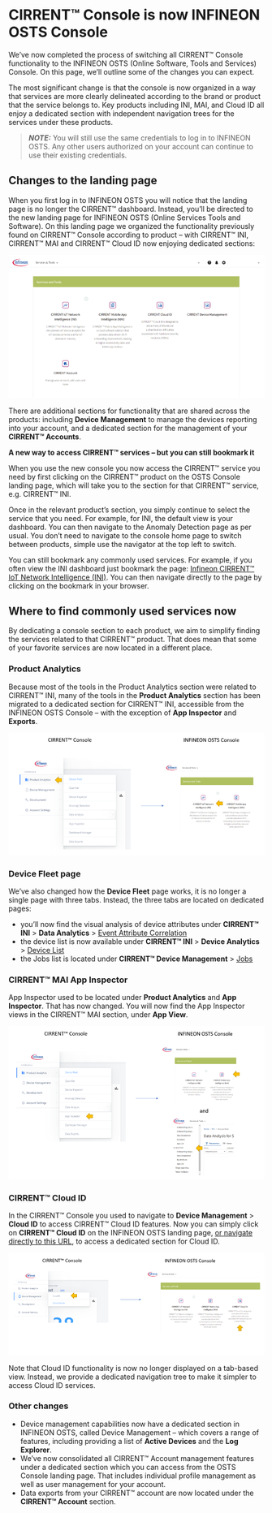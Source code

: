 # CIRRENT™ Console is now INFINEON OSTS Console

We’ve now completed the process of switching all CIRRENT™ Console functionality to the INFINEON OSTS (Online Software, Tools and Services) Console. On this page, we’ll outline some of the changes you can expect.

The most significant change is that the console is now organized in a way that services are more clearly delineated according to the brand or product that the service belongs to. Key products including INI, MAI, and Cloud ID all enjoy a dedicated section with independent navigation trees for the services under these products.

> **_NOTE:_**  You will still use the same credentials to log in to INFINEON OSTS. Any other users authorized on your account can continue to use their existing credentials.



## Changes to the landing page

When you first log in to INFINEON OSTS you will notice that the landing page is no longer the CIRRENT™ dashboard. Instead, you’ll be directed to the new landing page for INFINEON OSTS (Online Services Tools and Software). On this landing page we organized the functionality previously found on CIRRENT™ Console according to product – with CIRRENT™ INI, CIRRENT™ MAI and CIRRENT™ Cloud ID now enjoying dedicated sections:

![image](img/osts-1.png)

There are additional sections for functionality that are shared across the products: including **Device Management** to manage the devices reporting into your account, and a dedicated section for the management of your **CIRRENT™ Accounts**.

**A new way to access CIRRENT™ services – but you can still bookmark it**

When you use the new console you now access the CIRRENT™ service you need by first clicking on the CIRRENT™ product on the OSTS Console landing page, which will take you to the section for that CIRRENT™ service, e.g. CIRRENT™ INI.

Once in the relevant product’s section, you simply continue to select the service that you need. For example, for INI, the default view is your dashboard. You can then navigate to the Anomaly Detection page as per usual. You don’t need to navigate to the console home page to switch between products, simple use the navigator at the top left to switch.

You can still bookmark any commonly used services. For example, if you often view the INI dashboard just bookmark the page: [Infineon CIRRENT™ IoT Network Intelligence (INI)](https://osts.infineon.com/ini).  You can then navigate directly to the page by clicking on the bookmark in your browser. 

## Where to find commonly used services now


By dedicating a console section to each product, we aim to simplify finding the services related to that CIRRENT™ product. That does mean that some of your favorite services are now located in a different place.

### Product Analytics

Because most of the tools in the Product Analytics section were related to CIRRENT™ INI, many of the tools in the **Product Analytics** section has been migrated to a dedicated section for CIRRENT™ INI, accessible from the INFINEON OSTS Console – with the exception of **App Inspector** and **Exports**.

![image](img/osts-2.png)

### Device Fleet page


We’ve also changed how the **Device Fleet** page works, it is no longer a single page with three tabs. Instead, the three tabs are located on dedicated pages:

* you’ll now find the visual analysis of device attributes under **CIRRENT™ INI** > **Data Analytics** > [Event Attribute Correlation](https://osts.infineon.com/ini/by-attribute)
* the device list is now available under **CIRRENT™ INI** > **Device Analytics** > [Device List](https://osts.infineon.com/ini/device-list)
* the Jobs list is located under **CIRRENT™ Device Management** > [Jobs](https://osts.infineon.com/device-management/jobs)


### CIRRENT™ MAI App Inspector

App Inspector used to be located under **Product Analytics** and **App Inspector**. That has now changed. You will now find the App Inspector views in the CIRRENT™ MAI section, under **App View**.
 
![image](img/osts-3.png)

### CIRRENT™ Cloud ID

In the CIRRENT™ Console you used to navigate to **Device Management** > **Cloud ID** to access CIRRENT™ Cloud ID features. Now you can simply click on **CIRRENT™ Cloud ID** on the INFINEON OSTS landing page, [or navigate directly to this URL](https://osts.infineon.com/cloud-id), to access a dedicated section for Cloud ID.

![image](img/osts-4.png)

Note that Cloud ID functionality is now no longer displayed on a tab-based view. Instead, we provide a dedicated navigation tree to make it simpler to access Cloud ID services.

### Other changes

* Device management capabilities now have a dedicated section in INFINEON OSTS, called Device Management – which covers a range of features, including providing a list of **Active Devices** and the **Log Explorer**.
* We’ve now consolidated all CIRRENT™ Account management features under a dedicated section which you can access from the OSTS Console landing page. That includes individual profile management as well as user management for your account.
* Data exports from your CIRRENT™ account are now located under the **CIRRENT™ Account** section.

